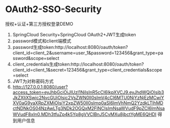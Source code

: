 # OAuth2-SSO-Security
授权+认证+第三方授权登录DEMO
1. SpringCloud Security+SpringCloud OAuth2+JWT生成token
2. password模式和client端模式
3. password生成token:http://localhost:8080/oauth/token?client_id=client_2&username=user_1&password=123456&grant_type=password&scope=select
4. client_credentials生成token:http://localhost:8080/oauth/token?client_id=client_1&secret=123456&grant_type=client_credentials&scope=select
5. JWT为对称密码方式
6. http://127.0.0.1:8080/user?access_token=eyJhbGciOiJIUzI1NiIsInR5cCI6IkpXVCJ9.eyJhdWQiOlsib3JkZXIiXSwic2NvcGUiOlsic2VsZWN0Il0sImV4cCI6MTU0NjYzNjEzMCwiYXV0aG9yaXRpZXMiOlsiY2xpZW50Il0sImp0aSI6ImVhNmQ2YzdkLTlhMDctNDNkOS04NzAwLTg3NDk2OGQxM2FlNCIsImNsaWVudF9pZCI6ImNsaWVudF8xIn0.MDh3tfuZp4k5Yp8gVVClBnJ5CvMXu8jbctYgME6QHDI
得到用户信息